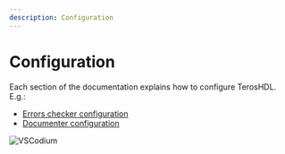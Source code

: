 ```yaml
---
description: Configuration
---
```


# Configuration

Each section of the documentation explains how to configure TerosHDL. E.g.:

- [Errors checker configuration](../04-linter.md#configuration)
- [Documenter configuration](../08-documenter/01-getting_started.md#configuration)

<p align="center">

![VSCodium](/img/view/configuration.png) 
</p>